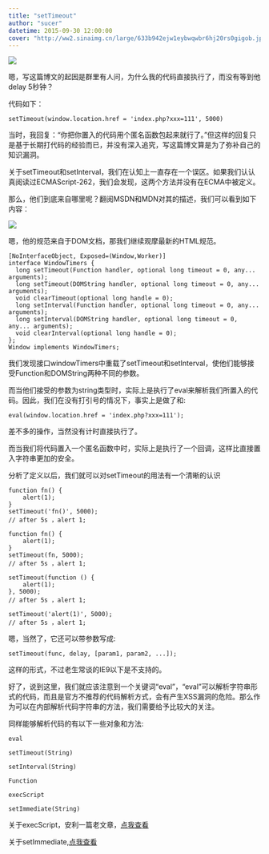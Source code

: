```yaml
---
title: "setTimeout"
author: "sucer"
datetime: 2015-09-30 12:00:00
cover: "http://ww2.sinaimg.cn/large/633b942ejw1eybwqwbr6hj20rs0gigob.jpg"
---
```


![](http://ww2.sinaimg.cn/large/43b712ebjw1ewkfd1dgcij20c306f74n.jpg)
  


<span class="s1">嗯，写这篇博文的起因是群里有人问，为什么我的代码直接执行了，而没有等到他delay 5秒钟？</span>  


代码如下：  



```
setTimeout(window.location.href = 'index.php?xxx=111', 5000)
```

<span class="s1">当时，我回复：“你把你置入的代码用个匿名函数包起来就行了。”但这样的回复只是基于长期打代码的经验而已，并没有深入追究，写这篇博文算是为了弥补自己的知识漏洞。</span>  


<span class="s1">关于setTimeout和setInterval，我们在认知上一直存在一个误区。如果我们认认真阅读过ECMAScript-262，我们会发现，这两个方法并没有在ECMA中被定义。</span>  


<span class="s1">那么，他们到底来自哪里呢？翻阅MSDN和MDN对其的描述，我们可以看到如下内容：</span>  


![](http://ww1.sinaimg.cn/large/43b712ebjw1ewke8muhj3j209w02mwei.jpg)
  


<span class="s1">嗯，他的规范来自于DOM文档，那我们继续观摩最新的HTML规范。</span>  



```
[NoInterfaceObject, Exposed=(Window,Worker)]
interface WindowTimers {  
  long setTimeout(Function handler, optional long timeout = 0, any... arguments);
  long setTimeout(DOMString handler, optional long timeout = 0, any... arguments);
  void clearTimeout(optional long handle = 0);
  long setInterval(Function handler, optional long timeout = 0, any... arguments);
  long setInterval(DOMString handler, optional long timeout = 0, any... arguments);
  void clearInterval(optional long handle = 0);
};
Window implements WindowTimers;
```

<span class="s1">我们发现接口windowTimers中重载了setTimeout和setInterval，使他们能够接受Function和DOMString两种不同的参数。</span>  


<span class="s1">而当他们接受的参数为string类型时，实际上是执行了eval来解析我们所置入的代码。因此，我们在没有打引号的情况下，事实上是做了和:</span>  



```
eval(window.location.href = 'index.php?xxx=111');
```

<span class="s1">差不多的操作，当然没有计时直接执行了。</span>  


<span class="s1">而当我们将代码置入一个匿名函数中时，实际上是执行了一个回调，这样比直接置入字符串更加的安全。</span>  


<span class="s1">分析了定义以后，我们就可以对setTimeout的用法有一个清晰的认识</span>  



```
function fn() {  
    alert(1);
}
setTimeout('fn()', 5000);  
// after 5s ，alert 1;

function fn() {  
    alert(1);
}
setTimeout(fn, 5000);  
// after 5s ，alert 1;

setTimeout(function () {  
    alert(1);
}, 5000);
// after 5s ，alert 1;

setTimeout('alert(1)', 5000);  
// after 5s ，alert 1;
```

<span class="s1">嗯，当然了，它还可以带参数写成:</span>  



```
setTimeout(func, delay, [param1, param2, ...]);
```

<span class="s1">这样的形式，不过老生常谈的IE9以下是不支持的。</span>  


<span class="s1">好了，说到这里，我们就应该注意到一个关键词“eval”，“eval”可以解析字符串形式的代码，而且是官方不推荐的代码解析方式，会有产生XSS漏洞的危险。那么作为可以在内部解析代码字符串的方法，我们需要给予比较大的关注。</span>  


<span class="s1">同样能够解析代码的有以下一些对象和方法:</span>  



```
eval

setTimeout(String)

setInterval(String)

Function

execScript

setImmediate(String)
```

<span class="s1">关于execScript，安利一篇老文章，<a href="http://ued.sina.com/?p=789"><span class="s2">点我查看</span></a></span>  


<span class="s1">关于setImmediate,<a href="http://www.cnblogs.com/fsjohnhuang/p/4151595.html"><span class="s2">点我查看</span></a></span>